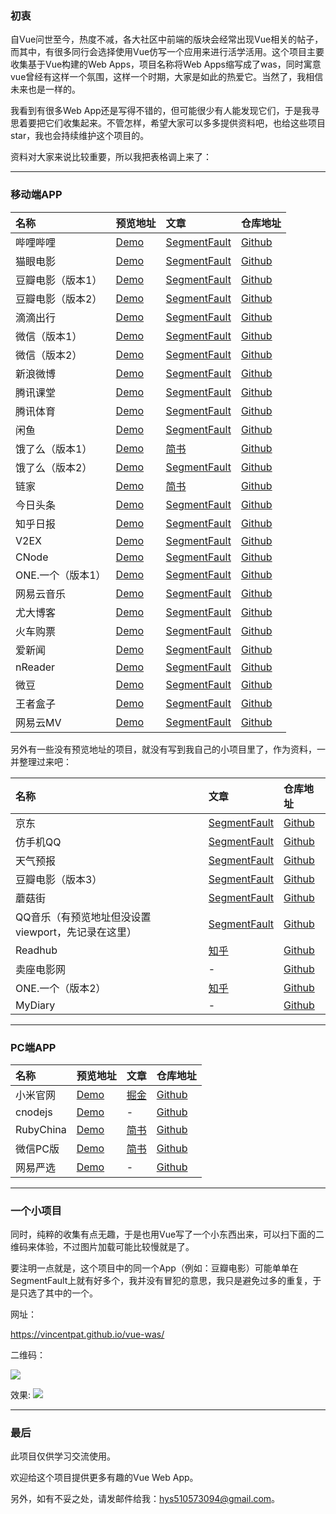 ### 初衷

自Vue问世至今，热度不减，各大社区中前端的版块会经常出现Vue相关的帖子，而其中，有很多同行会选择使用Vue仿写一个应用来进行活学活用。这个项目主要收集基于Vue构建的Web Apps，项目名称将Web Apps缩写成了was，同时寓意vue曾经有这样一个氛围，这样一个时期，大家是如此的热爱它。当然了，我相信未来也是一样的。

我看到有很多Web App还是写得不错的，但可能很少有人能发现它们，于是我寻思着要把它们收集起来。不管怎样，希望大家可以多多提供资料吧，也给这些项目star，我也会持续维护这个项目的。

资料对大家来说比较重要，所以我把表格调上来了：

---

### 移动端APP

名称 | 预览地址 | 文章 | 仓库地址 
:--- | :--- | :--- | :----
哔哩哔哩 | [Demo](https://youhonglian.github.io/vue-bilibili-master/#/) | [SegmentFault](https://segmentfault.com/a/1190000009912978) | [Github](https://github.com/youhonglian/vue-bilibili)
猫眼电影 | [Demo](https://zhixuanziben.github.io/gouyan-demo/dist/index.html#/inTheaters) | [SegmentFault](https://segmentfault.com/a/1190000008614876) | [Github](https://github.com/zhixuanziben/gouyan-movie-vue)
豆瓣电影（版本1） | [Demo](https://chenhuichao.com/vue2.x-douban/dist/#/) | [SegmentFault](https://segmentfault.com/a/1190000008115372) | [Github](https://github.com/superman66/vue2.x-douban)
豆瓣电影（版本2） | [Demo](http://59.110.140.119:8080/movie-show) | [SegmentFault](https://segmentfault.com/a/1190000010309751) | [Github](https://github.com/buptsky/vue-douban-movie/)
滴滴出行 | [Demo](https://uncleze2017.github.io/vue-didi-demo/index.html) | [SegmentFault](https://segmentfault.com/a/1190000009742092) | [Github](https://github.com/uncleze2017/Imitation-DIDI-project)
微信（版本1） | [Demo](https://zhaohaodang.com/vue2-wechat) | [SegmentFault](https://segmentfault.com/a/1190000008669330) | [Github](https://github.com/zhaohaodang/vue-WeChat)
微信（版本2） | [Demo](http://cangdu.org:8003/dialogue) | [SegmentFault](https://segmentfault.com/a/1190000009827954) | [Github](https://github.com/bailichen/vue-weixin)
新浪微博 | [Demo](http://juniortour.net:8080/) | [SegmentFault](https://segmentfault.com/a/1190000010043484) | [Github](https://github.com/JuniorTour/vue-weibo)
腾讯课堂 | [Demo](https://lijun0.github.io/tencent-kecheng/#/) | [SegmentFault](https://segmentfault.com/a/1190000009885164) | [Github](https://github.com/lijun0/tencent)
腾讯体育 | [Demo](http://xurenjie.cn:3000/vue-tencent-sports/index.html) | [SegmentFault](https://segmentfault.com/a/1190000009684314) | [Github](https://github.com/renjie1996/tencent-sports)
闲鱼 | [Demo](https://sukura7.github.io/vue-xianyu-demo/index.html) | [SegmentFault](https://segmentfault.com/a/1190000009919769) | [Github](https://github.com/Sukura7/vue-ali-xianyu)
饿了么（版本1） | [Demo](https://hbxywdk.github.io/eleme-vue2-static/#/) | [简书](http://www.jianshu.com/p/65c957b228e9) | [Github](https://github.com/hbxywdk/eleme-vue2)
饿了么（版本2） | [Demo](http://vuejssellapp.t.imooc.io/) | [SegmentFault](https://segmentfault.com/a/1190000009356676) | [Github](https://github.com/ustbhuangyi/vue-sell)
链家 | [Demo](https://luxroid.com/lianjia/) | [简书](http://www.jianshu.com/p/4ae167562dc3) | [Github](https://github.com/mixihome/lianjia)
今日头条 | [Demo](https://hcy1996.github.io) | [SegmentFault](https://segmentfault.com/a/1190000009151598) | [Github](https://github.com/hcy1996/vue-toutiao)
知乎日报 | [Demo](http://lwdvue.cn/#/) | [SegmentFault](https://segmentfault.com/a/1190000009305496) | [Github](https://github.com/biaodigit/vue-news)
V2EX | [Demo](http://v2ex.liuzhen.me/) | [SegmentFault](https://segmentfault.com/a/1190000006940358) | [Github](https://github.com/liuzhenangel/v2ex_frontend)
CNode | [Demo](http://cnode.ruanyq.cn/) | [SegmentFault](https://segmentfault.com/a/1190000008416130) | [Github](https://github.com/Ryqsky/cnode_vue)
ONE.一个（版本1） | [Demo](https://imitateone-ailidan.rhcloud.com) | [SegmentFault](https://segmentfault.com/a/1190000010137578) | [Github](https://github.com/eidonlon/imitate-One)
网易云音乐 | [Demo](http://118.89.226.181:8080/) | [SegmentFault](https://segmentfault.com/a/1190000009339117) | [Github](https://github.com/ddqre12345/vue-music)
尤大博客 | [Demo](http://bigtiger.me/) | [SegmentFault](https://segmentfault.com/a/1190000009341256) | [Github](https://github.com/liujinyang1994/Blog)
火车购票 | [Demo](https://hj0503.github.io/vue-buy-tickets) | [SegmentFault](https://segmentfault.com/a/1190000009796549) | [Github](https://github.com/hj0503/vue-buy-tickets)
爱新闻 | [Demo](http://imzjh.com/inew/#/) | [SegmentFault](https://segmentfault.com/a/1190000009811706) | [Github](https://github.com/Eatanddie/Vue-news)
nReader | [Demo](http://35.189.165.140:8080/#/) | [SegmentFault](https://segmentfault.com/a/1190000009653444) | [Github](https://github.com/zimplexing/vue-nReader)
微豆 | [Demo](http://vdo.ralfz.com/movie/home) | [SegmentFault](https://segmentfault.com/a/1190000008730669) | [Github](https://github.com/RalfZhang/Vdo)
王者盒子 | [Demo](http://118.178.56.106/gok/#/equip) | [SegmentFault](https://segmentfault.com/a/1190000008668442) | [Github](https://github.com/maidishike/vue-gok)
网易云MV | [Demo](https://mv.mrcxh.com/#/) | [SegmentFault](https://segmentfault.com/a/1190000009147495) | [Github](https://github.com/safaring/Vue2-MV)

另外有一些没有预览地址的项目，就没有写到我自己的小项目里了，作为资料，一并整理过来吧：

名称 | 文章 | 仓库地址 
:--- | :--- | :----
京东 | [SegmentFault](https://segmentfault.com/a/1190000008986494) | [Github](https://github.com/huangche007/vue-jd)
仿手机QQ | [SegmentFault](https://segmentfault.com/a/1190000008850029) | [Github](https://github.com/jiangqizheng/vue-MiniQQ)
天气预报 | [SegmentFault](https://segmentfault.com/a/1190000009097249) | [Github](https://github.com/moedong/vue-wfcast)
豆瓣电影（版本3） | [SegmentFault](https://segmentfault.com/a/1190000009307207) | [Github](https://github.com/Recklesslmz/vue-douban)
蘑菇街 | [SegmentFault](https://segmentfault.com/a/1190000009972674) | [Github](https://github.com/uncleze2017/Imitation-DIDI-project)
QQ音乐（有预览地址但没设置viewport，先记录在这里） | [SegmentFault](https://segmentfault.com/a/1190000009923666) | [Github](https://github.com/yuxiuting/Vue-qqMusic)
Readhub | [知乎](https://zhuanlan.zhihu.com/p/27272966) | [Github](https://github.com/liruifengv/Readhub-vue)
卖座电影网 | - | [Github](https://github.com/ChuckCZC/vue-demo-maizuo)
ONE.一个（版本2） | [知乎](https://zhuanlan.zhihu.com/p/27854029) | [Github](https://github.com/gongph/one-vue)
MyDiary | - | [Github](https://github.com/ssshooter/MyDiary-Vue)

---

### PC端APP


名称 | 预览地址 | 文章 | 仓库地址 
:--- | :--- | :--- | :----
小米官网 | [Demo](http://vue.fecss.com/mi/) | [掘金](https://juejin.im/entry/57c649bec4c9710061a48ffc) | [Github](https://github.com/wendaosanshou/mi-by-vue)
cnodejs | [Demo](http://demo.bitibiti.com/cnodejs-vue/#!/) | - | [Github](https://github.com/beilunyang/cnodejs-vue)
RubyChina | [Demo](https://hql123.github.io/) | [简书](http://www.jianshu.com/p/86f81d798718) | [Github](https://github.com/hql123/vue-ruby-china)
微信PC版 | [Demo](https://han960619.github.io/Vue-chat/#/chat) | [简书](http://www.jianshu.com/p/dade7fb03891) | [Github](https://github.com/han960619/Vue-chat)
网易严选 | [Demo](http://zhaoboy.bid/yanxuan/#/) | - | [Github](https://github.com/MengZhaoFly/netease_yanxuan)

---

### 一个小项目

同时，纯粹的收集有点无趣，于是也用Vue写了一个小东西出来，可以扫下面的二维码来体验，不过图片加载可能比较慢就是了。

要注明一点就是，这个项目中的同一个App（例如：豆瓣电影）可能单单在SegmentFault上就有好多个，我并没有冒犯的意思，我只是避免过多的重复，于是只选了其中的一个。

网址：

https://vincentpat.github.io/vue-was/

二维码：

![](https://img-2.24haowan.shanyougame.com/img/32/32150107971118076.png)

效果:
![](https://img-2.24haowan.shanyougame.com/img/32/32150098390238668.jpg)

---

### 最后

此项目仅供学习交流使用。

欢迎给这个项目提供更多有趣的Vue Web App。

另外，如有不妥之处，请发邮件给我：hys510573094@gmail.com。
